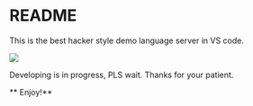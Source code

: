 # README
This is the best hacker style demo language server in VS code.

![](http://upload-images.jianshu.io/upload_images/2422165-afb506868ab4df16.png?imageMogr2/auto-orient/strip%7CimageView2/2/w/1240)

Developing is in progress, PLS wait. Thanks for your patient.

** Enjoy!**